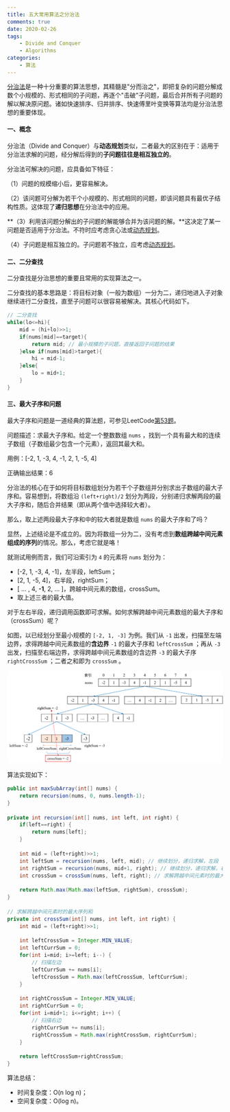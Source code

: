 ```yaml
---
title: 五大常用算法之分治法
comments: true
date: 2020-02-26
tags:
	- Divide and Conquer
	- Algorithms
categories:
	- 算法
---
```


[分治法](https://baike.baidu.com/item/%E5%88%86%E6%B2%BB%E6%B3%95/2407337?fr=aladdin)是一种十分重要的算法思想，其精髓是"分而治之"，即把复杂的问题分解成数个小规模的、形式相同的子问题，再逐个"击破"子问题，最后合并所有子问题的解以解决原问题。诸如快速排序、归并排序、快速傅里叶变换等算法均是分治法思想的重要体现。

<!--more-->

#### 一、概念

分治法（Divide and Conquer）与**动态规划**类似，二者最大的区别在于：适用于分治法求解的问题，经分解后得到的**子问题往往是相互独立的**。



分治法可解决的问题，应具备如下特征：

（1）问题的规模缩小后，更容易解决。

（2）该问题可分解为若干个小规模的、形式相同的问题，即该问题具有最优子结构性质。这体现了**递归思想**在分治法中的应用。

**（3）利用该问题分解出的子问题的解能够合并为该问题的解。**这决定了某一问题是否适用于分治法。不符时应考虑贪心法或[动态规划](https://merlinhu0112.github.io/2020/01/02/%E4%BA%94%E5%A4%A7%E5%B8%B8%E7%94%A8%E7%AE%97%E6%B3%95%E4%B9%8B%E5%8A%A8%E6%80%81%E8%A7%84%E5%88%92/)。

（4）子问题是相互独立的。子问题若不独立，应考虑[动态规划](https://merlinhu0112.github.io/2020/01/02/%E4%BA%94%E5%A4%A7%E5%B8%B8%E7%94%A8%E7%AE%97%E6%B3%95%E4%B9%8B%E5%8A%A8%E6%80%81%E8%A7%84%E5%88%92/)。



#### 二、二分查找

二分查找是分治思想的重要且常用的实现算法之一。

二分查找的基本思路是：将目标对象（一般为数组）一分为二，递归地进入子对象继续进行二分查找，直至子问题可以很容易被解决。其核心代码如下。

```java
// 二分查找
while(lo<=hi){
    mid = (hi+lo)>>1;
    if(nums[mid]==target){
        return mid; // 最小规模的子问题，直接返回子问题的结果
    }else if(nums[mid]>target){
        hi = mid-1;
    }else{
        lo = mid+1;
    }
}
```



#### 三、最大子序和问题

最大子序和问题是一道经典的算法题，可参见LeetCode[第53题](https://leetcode-cn.com/problems/maximum-subarray/ )。

问题描述：求最大子序和。给定一个整数数组 `nums` ，找到一个具有最大和的连续子数组（子数组最少包含一个元素），返回其最大和。

用例：[-2, 1, -3, 4, -1, 2, 1, -5, 4]

正确输出结果：6



分治法的核心在于如何将目标数组划分为若干个子数组并分别求出子数组的最大子序和。容易想到，将数组沿 `(left+right)/2` 划分为两段，分别递归求解两段的最大子序和，随后合并结果（即从两个值中选择较大者）。

那么，取上述两段最大子序和中的较大者就是数组 `nums` 的最大子序和了吗？

显然，上述结论是不成立的。因为将数组一分为二，没有考虑到**数组跨越中间元素组成的序列**的情况。那么，考虑它就是咯！

就测试用例而言，我们可沿索引为 `4` 的元素将 `nums` 划分为：

-  [-2, 1, -3, 4, -1]，左半段，leftSum；
- [2, 1, -5, 4]，右半段，rightSum；
- [ ... , 4, **-1**, 2, ... ]，跨越中间元素的数组，crossSum。
- 取上述三者的最大值。



对于左右半段，递归调用函数即可求解。如何求解跨越中间元素数组的最大子序和（crossSum）呢？

如图，以已经划分至最小规模的 `[-2, 1, -3]` 为例。我们从 `-1` 出发，扫描至左端边界，求得跨越中间元素数组的**含边界** `-1` 的最大子序和 `leftCrossSum` ；再从 `-3` 出发，扫描至右端边界，求得跨越中间元素数组的含边界 `-3` 的最大子序 `rightCrossSum` ；二者之和即为 `crossSum` 。

![](五大常用算法之分治法/fig1.png)



算法实现如下：

```java
public int maxSubArray(int[] nums) {
    return recursion(nums, 0, nums.length-1);
}

private int recursion(int[] nums, int left, int right) {
    if(left==right) {
        return nums[left];
    }

    int mid = (left+right)>>1;
    int leftSum = recursion(nums, left, mid); // 继续划分，递归求解，左段
    int rightSum = recursion(nums, mid+1, right); // 继续划分，递归求解，右段
    int crossSum = crossSum(nums, left, right); // 求解跨越中间元素时的最大序列和

    return Math.max(Math.max(leftSum, rightSum), crossSum);
}

// 求解跨越中间元素时的最大序列和
private int crossSum(int[] nums, int left, int right) {
    int mid = (left+right)>>1;

    int leftCrossSum = Integer.MIN_VALUE;
    int leftCurrSum = 0;
    for(int i=mid; i>=left; i--) {
        // 扫描左边
        leftCurrSum += nums[i];
        leftCrossSum = Math.max(leftCrossSum, leftCurrSum);
    }

    int rightCrossSum = Integer.MIN_VALUE;
    int rightCurrSum = 0;
    for(int i=mid+1; i<=right; i++) {
        // 扫描右边
        rightCurrSum += nums[i];
        rightCrossSum = Math.max(rightCrossSum, rightCurrSum);
    }

    return leftCrossSum+rightCrossSum;
}
```

算法总结：

- 时间复杂度：O(n log n)；
- 空间复杂度：O(log n)。